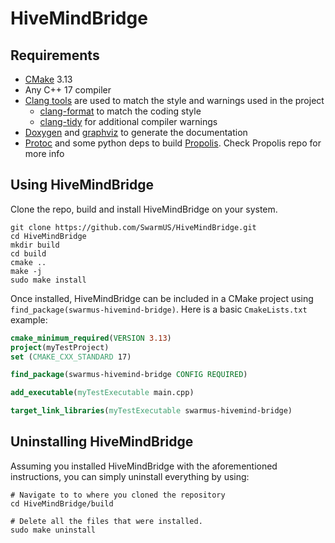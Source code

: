 # HiveMindBridge

## Requirements
* [CMake](https://cmake.org/) 3.13
* Any C++ 17 compiler
* [Clang tools](https://clang.llvm.org/docs/ClangTools.html) are used to match the style and warnings used in the project
    * [clang-format](https://clang.llvm.org/docs/ClangFormat.html) to match the coding style
    * [clang-tidy](https://clang.llvm.org/extra/clang-tidy/) for additional compiler warnings
* [Doxygen](https://github.com/doxygen/doxygen) and [graphviz](https://gitlab.com/graphviz/graphviz/) to generate the documentation
* [Protoc](https://developers.google.com/protocol-buffers) and some python deps to build [Propolis](https://github.com/SwarmUS/Propolis). Check Propolis repo for more info

## Using HiveMindBridge

Clone the repo, build and install HiveMindBridge on your system.

```
git clone https://github.com/SwarmUS/HiveMindBridge.git
cd HiveMindBridge
mkdir build
cd build
cmake ..
make -j
sudo make install
```

Once installed, HiveMindBridge can be included in a CMake project using `find_package(swarmus-hivemind-bridge)`. Here is a basic `CmakeLists.txt` example: 

```cmake
cmake_minimum_required(VERSION 3.13)
project(myTestProject)
set (CMAKE_CXX_STANDARD 17)

find_package(swarmus-hivemind-bridge CONFIG REQUIRED)

add_executable(myTestExecutable main.cpp)

target_link_libraries(myTestExecutable swarmus-hivemind-bridge)
```

## Uninstalling HiveMindBridge
Assuming you installed HiveMindBridge with the aforementioned instructions, you can simply uninstall everything by using:

```shell
# Navigate to to where you cloned the repository
cd HiveMindBridge/build

# Delete all the files that were installed.
sudo make uninstall
```
